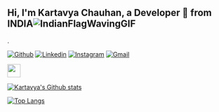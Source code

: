 <!-- Your title -->
## Hi, I'm Kartavya Chauhan, a Developer 🚀 from INDIA![IndianFlagWavingGIF](https://user-images.githubusercontent.com/68866177/182305440-c29d05dc-096a-407c-910e-c9dc7542882f.gif)
.

<!-- Your badges
You can use the website to generate badges: https://shields.io/
-->

[![Github](https://img.shields.io/badge/-Github-000?style=flat&logo=Github&logoColor=white)]([https://github.com/KC-Dexter])
[![Linkedin](https://img.shields.io/badge/-LinkedIn-blue?style=flat&logo=Linkedin&logoColor=white)](https://www.linkedin.com/in/kartavya-chauhan-1549821a1/)
[![Instagram](https://img.shields.io/badge/-Instagram-c13584?style=flat&labelColor=c13584&logo=instagram&logoColor=white)](https://www.instagram.com/__31_chauhan_03__/)
[![Gmail](https://img.shields.io/badge/-Gmail-c14438?style=flat&logo=Gmail&logoColor=white)](mailto:kartavyachauhan2019@gmail.com)

<!--
**KC-Dexter/KC-Dexter** is a ✨ _special_ ✨ repository because its `README.md` (this file) appears on your GitHub profile.

Here are some ideas to get you started:

- 🔭 I’m currently working on ...
- 🌱 I’m currently learning ...
- 👯 I’m looking to collaborate on ...
- 🤔 I’m looking for help with ...
- 💬 Ask me about ...
- 📫 How to reach me: ...
- 😄 Pronouns: ...
- ⚡ Fun fact: ...
-->
<img src="https://raw.githubusercontent.com/<OWNER>/<OWNER>/master/<GIF_NAME>.gif" width="30px">


[![Kartavya's Github stats](https://github-readme-stats.vercel.app/api?username=KC-Dexter&count_private=true&show_icons=true&theme=radical&hide_rank=false)](https://github.com/anuraghazra/github-readme-stats)

[![Top Langs](https://github-readme-stats.vercel.app/api/top-langs/?username=KC-Dexter)](https://github.com/anuraghazra/github-readme-stats)

